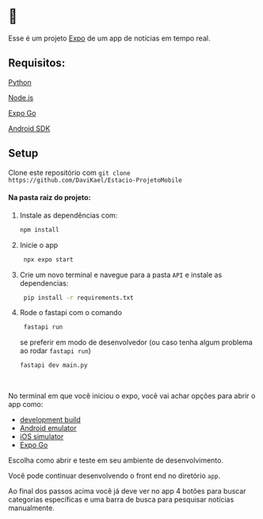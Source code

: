 # 👋

Esse é um projeto [Expo](https://expo.dev) de um app de notícias em tempo real.

## Requisitos:
[Python](https://www.python.org/downloads/)

[Node.js](https://nodejs.org/pt/download)

[Expo Go](https://play.google.com/store/apps/details?id=host.exp.exponent&hl=pt_BR&pli=1)

[Android SDK](https://developer.android.com/?hl=pt-br)

## Setup

Clone este repositório com ```git clone https://github.com/DaviKael/Estacio-ProjetoMobile```

#### Na pasta raiz do projeto:

1. Instale as dependências com:

   ```bash
   npm install
   ```

2. Inicie o app

   ```bash
    npx expo start
   ```

3. Crie um novo terminal e navegue para a pasta `API` e instale as dependencias:
   ```bash
    pip install -r requirements.txt
   ```

4. Rode o fastapi com o comando
   ```bash
    fastapi run
   ```

   se preferir em modo de desenvolvedor (ou caso tenha algum problema ao rodar ```fastapi run```)
    ```bash
    fastapi dev main.py
   ```
<br>

No terminal em que você iniciou o expo, você vai achar opções para abrir o app como:

- [development build](https://docs.expo.dev/develop/development-builds/introduction/)
- [Android emulator](https://docs.expo.dev/workflow/android-studio-emulator/)
- [iOS simulator](https://docs.expo.dev/workflow/ios-simulator/)
- [Expo Go](https://expo.dev/go)

Escolha como abrir e teste em seu ambiente de desenvolvimento.

Você pode continuar desenvolvendo o front end no diretório `app`.

Ao final dos passos acima você já deve ver no app 4 botões para buscar categorias específicas e uma barra de busca para pesquisar notícias manualmente.
